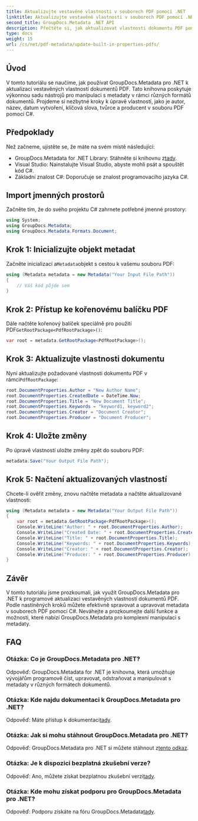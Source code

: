 ```yaml
---
title: Aktualizujte vestavěné vlastnosti v souborech PDF pomocí .NET
linktitle: Aktualizujte vestavěné vlastnosti v souborech PDF pomocí .NET
second_title: GroupDocs.Metadata .NET API
description: Přečtěte si, jak aktualizovat vlastnosti dokumentu PDF pomocí C# a GroupDocs.Metadata pro .NET. Programově upravujte autora, název, klíčová slova a další.
type: docs
weight: 15
url: /cs/net/pdf-metadata/update-built-in-properties-pdfs/
---
```

## Úvod
V tomto tutoriálu se naučíme, jak používat GroupDocs.Metadata pro .NET k aktualizaci vestavěných vlastností dokumentů PDF. Tato knihovna poskytuje výkonnou sadu nástrojů pro manipulaci s metadaty v rámci různých formátů dokumentů. Projdeme si nezbytné kroky k úpravě vlastností, jako je autor, název, datum vytvoření, klíčová slova, tvůrce a producent v souboru PDF pomocí C#.
## Předpoklady
Než začneme, ujistěte se, že máte na svém místě následující:
-  GroupDocs.Metadata for .NET Library: Stáhněte si knihovnu z[tady](https://releases.groupdocs.com/metadata/net/).
- Visual Studio: Nainstalujte Visual Studio, abyste mohli psát a spouštět kód C#.
- Základní znalost C#: Doporučuje se znalost programovacího jazyka C#.

## Import jmenných prostorů
Začněte tím, že do svého projektu C# zahrnete potřebné jmenné prostory:
```csharp
using System;
using GroupDocs.Metadata;
using GroupDocs.Metadata.Formats.Document;
```
## Krok 1: Inicializujte objekt metadat
 Začněte inicializací a`Metadata`objekt s cestou k vašemu souboru PDF:
```csharp
using (Metadata metadata = new Metadata("Your Input File Path"))
{
    // Váš kód půjde sem
}
```
## Krok 2: Přístup ke kořenovému balíčku PDF
 Dále načtěte kořenový balíček speciálně pro použití PDF`GetRootPackage<PdfRootPackage>()`:
```csharp
var root = metadata.GetRootPackage<PdfRootPackage>();
```
## Krok 3: Aktualizujte vlastnosti dokumentu
 Nyní aktualizujte požadované vlastnosti dokumentu PDF v rámci`PdfRootPackage`:
```csharp
root.DocumentProperties.Author = "New Author Name";
root.DocumentProperties.CreatedDate = DateTime.Now;
root.DocumentProperties.Title = "New Document Title";
root.DocumentProperties.Keywords = "keyword1, keyword2";
root.DocumentProperties.Creator = "Document Creator";
root.DocumentProperties.Producer = "Document Producer";
```
## Krok 4: Uložte změny
Po úpravě vlastností uložte změny zpět do souboru PDF:
```csharp
metadata.Save("Your Output File Path");
```
## Krok 5: Načtení aktualizovaných vlastností
Chcete-li ověřit změny, znovu načtěte metadata a načtěte aktualizované vlastnosti:
```csharp
using (Metadata metadata = new Metadata("Your Output File Path"))
{
    var root = metadata.GetRootPackage<PdfRootPackage>();
    Console.WriteLine("Author: " + root.DocumentProperties.Author);
    Console.WriteLine("Created Date: " + root.DocumentProperties.CreatedDate);
    Console.WriteLine("Title: " + root.DocumentProperties.Title);
    Console.WriteLine("Keywords: " + root.DocumentProperties.Keywords);
    Console.WriteLine("Creator: " + root.DocumentProperties.Creator);
    Console.WriteLine("Producer: " + root.DocumentProperties.Producer);
}
```

## Závěr
V tomto tutoriálu jsme prozkoumali, jak využít GroupDocs.Metadata pro .NET k programové aktualizaci vestavěných vlastností dokumentů PDF. Podle nastíněných kroků můžete efektivně spravovat a upravovat metadata v souborech PDF pomocí C#. Neváhejte a prozkoumejte další funkce a možnosti, které nabízí GroupDocs.Metadata pro komplexní manipulaci s metadaty.

## FAQ
### Otázka: Co je GroupDocs.Metadata pro .NET?
Odpověď: GroupDocs.Metadata for .NET je knihovna, která umožňuje vývojářům programově číst, upravovat, odstraňovat a manipulovat s metadaty v různých formátech dokumentů.
### Otázka: Kde najdu dokumentaci k GroupDocs.Metadata pro .NET?
 Odpověď: Máte přístup k dokumentaci[tady](https://reference.groupdocs.com/metadata/net/).
### Otázka: Jak si mohu stáhnout GroupDocs.Metadata pro .NET?
 Odpověď: GroupDocs.Metadata pro .NET si můžete stáhnout z[tento odkaz](https://releases.groupdocs.com/metadata/net/).
### Otázka: Je k dispozici bezplatná zkušební verze?
 Odpověď: Ano, můžete získat bezplatnou zkušební verzi[tady](https://releases.groupdocs.com/).
### Otázka: Kde mohu získat podporu pro GroupDocs.Metadata pro .NET?
 Odpověď: Podporu získáte na fóru GroupDocs.Metadata[tady](https://forum.groupdocs.com/c/metadata/14).